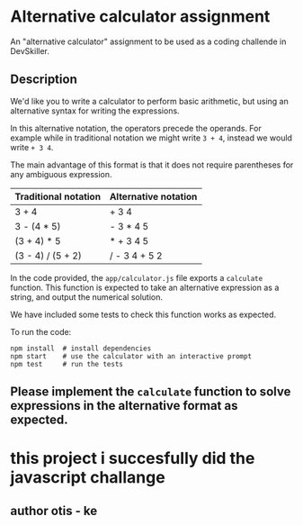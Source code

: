 # Alternative calculator assignment

An "alternative calculator" assignment to be used as a coding challende in DevSkiller.

## Description

We'd like you to write a calculator to perform basic arithmetic, but using an alternative syntax for writing the expressions.

In this alternative notation, the operators precede the operands. For example while in traditional notation we might write `3 + 4`, instead we would write `+ 3 4`.

The main advantage of this format is that it does not require parentheses for any ambiguous expression.

| Traditional notation    | Alternative notation | 
| ----------------  | --------------- |
| 3 + 4             | + 3 4           |
| 3 - (4 * 5)       | - 3 * 4 5       |
| (3 + 4) * 5       | * + 3 4 5       |
| (3 - 4) / (5 + 2) | / - 3 4 + 5 2   |

In the code provided, the `app/calculator.js` file exports a `calculate` function. This function is expected to take an alternative expression as a string, and output the numerical solution.

We have included some tests to check this function works as expected.

To run the code:

```
npm install  # install dependencies
npm start    # use the calculator with an interactive prompt
npm test     # run the tests
```

Please implement the `calculate` function to solve expressions in the alternative format as expected.
----------------------------------------------
# this project i succesfully  did the  javascript challange

## author otis - ke 
